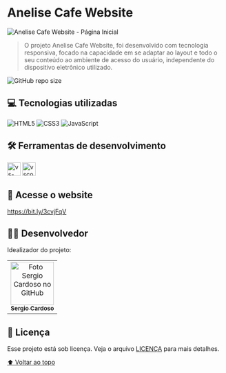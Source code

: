 # Anelise Cafe Website



<img src="./assets/anelise-café-website-folder.png" alt="Anelise Cafe Website - Página Inicial">

> O projeto Anelise Cafe  Website, foi desenvolvido com tecnologia responsiva, focado na capacidade em se adaptar ao layout e todo o seu conteúdo ao ambiente de acesso do usuário, independente do dispositivo eletrônico utilizado.

![GitHub repo size](https://img.shields.io/github/repo-size/iuricode/README-template?style=for-the-badge)


## 💻 Tecnologias utilizadas
![HTML5](https://img.shields.io/badge/html5-%23E34F26.svg?logo=html5&logoColor=white)
![CSS3](https://img.shields.io/badge/css3-%231572B6.svg?logo=css3&logoColor=white)
![JavaScript](https://img.shields.io/badge/javascript-%23323330.svg?logo=javascript&logoColor=%23F7DF1E)


## 🛠 Ferramentas de desenvolvimento
<p display="inline-block">
  <img width="31" src="https://static.wikia.nocookie.net/logopedia/images/e/ec/Microsoft_Visual_Studio_2022.svg" alt="vs-logo"/>
  <img width="31" src="https://upload.wikimedia.org/wikipedia/commons/thumb/9/9a/Visual_Studio_Code_1.35_icon.svg/2048px-Visual_Studio_Code_1.35_icon.svg.png" alt="vscode-logo"/>

</p>

## 🔗 Acesse o website

https://bit.ly/3cvjFqV


## 👨‍💻 Desenvolvedor

Idealizador do projeto:

<table>
  <tr>
    <td align="center">
      <a href="#">
        <img src="https://avatars.githubusercontent.com/u/55567543?v=4" width="100px;" alt="Foto Sergio Cardoso no GitHub"/><br>
        <sub>
          <b>Sergio Cardoso</b>
        </sub>
      </a>
    </td>
    
  </tr>
</table>

## 📝 Licença

Esse projeto está sob licença. Veja o arquivo [LICENÇA](LICENSE.md) para mais detalhes.

[⬆ Voltar ao topo](#anelise-cafe-website)<br>


